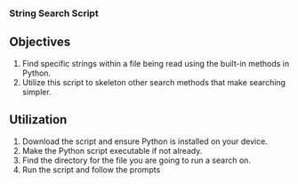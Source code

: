 ### String Search Script
## Objectives
1) Find specific strings within a file being read using the built-in methods in Python.
2) Utilize this script to skeleton other search methods that make searching simpler.

## Utilization
1) Download the script and ensure Python is installed on your device.
2) Make the Python script executable if not already.
3) Find the directory for the file you are going to run a search on.
4) Run the script and follow the prompts